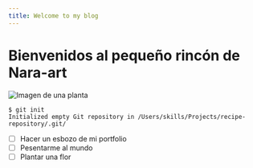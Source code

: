 ```yaml
---
title: Welcome to my blog
---
```

# Bienvenidos al pequeño rincón de Nara-art
![Imagen de una planta](https://www.splitshire.com/wp-content/uploads/2021/10/SplitShire-21-1737-uai-1440x960.jpg)
```
$ git init
Initialized empty Git repository in /Users/skills/Projects/recipe-repository/.git/
```
 - [ ] Hacer un esbozo de mi portfolio
 - [ ] Pesentarme al mundo
 - [ ] Plantar una flor
